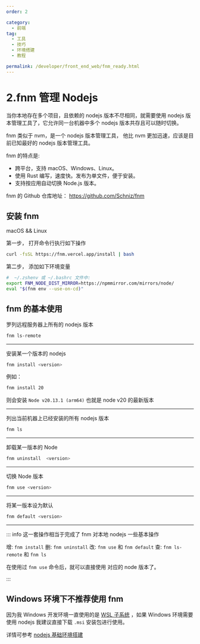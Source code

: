 ```yaml
---
order: 2

category:
  - 前端
tag:
  - 工具
  - 技巧
  - 环境搭建
  - 教程

permalink: /developer/front_end_web/fnm_ready.html
---
```


# 2.fnm 管理 Nodejs

当你本地存在多个项目，且依赖的 nodejs 版本不尽相同，就需要使用 nodejs 版本管理工具了，它允许同一台机器中多个 nodejs 版本共存且可以随时切换。

fnm 类似于 nvm，是一个 nodejs 版本管理工具， 他比 nvm 更加迅速，应该是目前已知最好的 nodejs 版本管理工具。

fnm 的特点是:

- 跨平台，支持 macOS、Windows、Linux。
- 使用 Rust 编写，速度快。发布为单文件，便于安装。
- 支持按应用自动切换 Node.js 版本。

fnm 的 Github 仓库地址：
<https://github.com/Schniz/fnm>

## 安装 fnm

macOS && Linux

第一步， 打开命令行执行如下操作

```bash
curl -fsSL https://fnm.vercel.app/install | bash
```

第二步， 添加如下环境变量

```bash title=" ~/.zshenv 或 ~/.bashrc 文件中"
#  ~/.zshenv 或 ~/.bashrc 文件中:
export FNM_NODE_DIST_MIRROR=https://npmmirror.com/mirrors/node/
eval "$(fnm env --use-on-cd)"
```

## fnm 的基本使用

罗列远程服务器上所有的 nodejs 版本

```bash
fnm ls-remote
```

---

安装某一个版本的 nodejs

```bash
fnm install <version>
```

例如：

```bash
fnm install 20
```

则会安装 `Node v20.13.1 (arm64)` 也就是 node v20 的最新版本

---

列出当前机器上已经安装的所有 nodejs 版本

```bash
fnm ls
```

---

卸载某一版本的 Node

```bash
fnm uninstall  <version>
```

---

切换 Node 版本

```bash
fnm use <version>
```

---

将某一版本设为默认

```bash
fnm default <version>
```

---

::: info 这一套操作相当于完成了 fnm 对本地 nodejs 一些基本操作

增: `fnm install`
删: `fnm uninstall`
改: `fnm use` 和 `fnm default`
查: `fnm ls-remote` 和 `fnm ls`

在使用过 `fnm use` 命令后，就可以直接使用 对应的 node 版本了。

:::

## Windows 环境下不推荐使用 fnm

因为我 Windows 开发环境一直使用的是 [WSL 子系统](/tutorial/wsl_ready.html) ，如果 Windows 环境需要使用 nodejs 我建议直接下载 `.msi` 安装包进行使用。

详情可参考 [nodejs 基础环境搭建](/developer/front_end_web/nodejs_ready.html)
